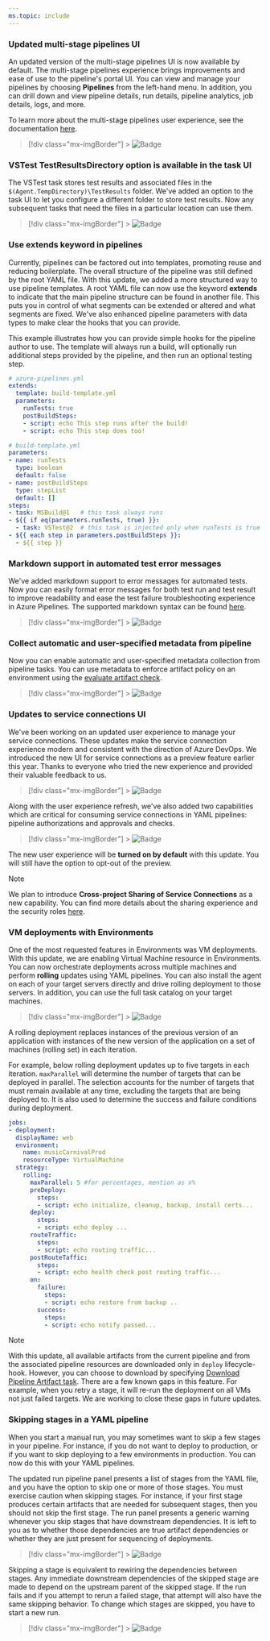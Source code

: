 ```yaml
---
ms.topic: include
---
```


### Updated multi-stage pipelines UI

An updated version of the multi-stage pipelines UI is now available by default. The multi-stage pipelines experience brings improvements and ease of use to the pipeline's portal UI. You can view and manage your pipelines by choosing **Pipelines** from the left-hand menu. In addition, you can drill down and view pipeline details, run details, pipeline analytics, job details, logs, and more.

To learn more about the multi-stage pipelines user experience, see the documentation [here](https://docs.microsoft.com/azure/devops/pipelines/get-started/multi-stage-pipelines-experience?view=azure-devops).

> [!div class="mx-imgBorder"] > ![Badge](../../media/162_01.png)

### VSTest TestResultsDirectory option is available in the task UI

The VSTest task stores test results and associated files in the `$(Agent.TempDirectory)\TestResults` folder. We've added an option to the task UI to let you configure a different folder to store test results. Now any subsequent tasks that need the files in a particular location can use them.

> [!div class="mx-imgBorder"] > ![Badge](../../media/162_02.png)

### Use extends keyword in pipelines

Currently, pipelines can be factored out into templates, promoting reuse and reducing boilerplate. The overall structure of the pipeline was still defined by the root YAML file. With this update, we added a more structured way to use pipeline templates. A root YAML file can now use the keyword **extends** to indicate that the main pipeline structure can be found in another file. This puts you in control of what segments can be extended or altered and what segments are fixed. We've also enhanced pipeline parameters with data types to make clear the hooks that you can provide.

This example illustrates how you can provide simple hooks for the pipeline author to use. The template will always run a build, will optionally run additional steps provided by the pipeline, and then run an optional testing step.

```yaml
# azure-pipelines.yml
extends:
  template: build-template.yml
  parameters:
    runTests: true
    postBuildSteps:
    - script: echo This step runs after the build!
    - script: echo This step does too!

# build-template.yml
parameters:
- name: runTests
  type: boolean
  default: false
- name: postBuildSteps
  type: stepList
  default: []
steps:
- task: MSBuild@1   # this task always runs
- ${{ if eq(parameters.runTests, true) }}:
  - task: VSTest@2  # this task is injected only when runTests is true
- ${{ each step in parameters.postBuildSteps }}:
  - ${{ step }}
```

### Markdown support in automated test error messages

We've added markdown support to error messages for automated tests. Now you can easily format error messages for both test run and test result to improve readability and ease the test failure troubleshooting experience in Azure Pipelines. The supported markdown syntax can be found [here](https://docs.microsoft.com/azure/devops/project/wiki/markdown-guidance?view=azure-devops).

> [!div class="mx-imgBorder"] > ![Badge](../../media/162_03.png)

### Collect automatic and user-specified metadata from pipeline

Now you can enable automatic and user-specified metadata collection from pipeline tasks. You can use metadata to enforce artifact policy on an environment using the [evaluate artifact check](https://docs.microsoft.com/azure/devops/pipelines/process/approvals?view=azure-devops&tabs=check-pass#evaluate-artifact).

> [!div class="mx-imgBorder"] > ![Badge](../../media/162_07.png)

### Updates to service connections UI

We've been working on an updated user experience to manage your service connections. These updates make the service connection experience modern and consistent with the direction of Azure DevOps. We introduced the new UI for service connections as a preview feature earlier this year. Thanks to everyone who tried the new experience and provided their valuable feedback to us.

> [!div class="mx-imgBorder"] > ![Badge](../../media/162_08.png)

Along with the user experience refresh, we've also added two capabilities which are critical for consuming service connections in YAML pipelines: pipeline authorizations and approvals and checks.

> [!div class="mx-imgBorder"] > ![Badge](../../media/162_09.png)

The new user experience will be **turned on by default** with this update. You will still have the option to opt-out of the preview.

> [!NOTE]
> We plan to introduce **Cross-project Sharing of Service Connections** as a new capability. You can find more details about the sharing experience and the security roles [here](https://aka.ms/ServiceConnectionSharing).

### VM deployments with Environments

One of the most requested features in Environments was VM deployments. With this update, we are enabling Virtual Machine resource in Environments. You can now orchestrate deployments across multiple machines and perform **rolling** updates using YAML pipelines. You can also install the agent on each of your target servers directly and drive rolling deployment to those servers. In addition, you can use the full task catalog on your target machines.

> [!div class="mx-imgBorder"] > ![Badge](../../media/162_10.png)

A rolling deployment replaces instances of the previous version of an application with instances of the new version of the application on a set of machines (rolling set) in each iteration.

For example, below rolling deployment updates up to five targets in each iteration. `maxParallel` will determine the number of targets that can be deployed in parallel. The selection accounts for the number of targets that must remain available at any time, excluding the targets that are being deployed to. It is also used to determine the success and failure conditions during deployment.

```yaml
jobs:
- deployment:
  displayName: web
  environment:
    name: musicCarnivalProd
    resourceType: VirtualMachine
  strategy:
    rolling:
      maxParallel: 5 #for percentages, mention as x%
      preDeploy:
        steps:
        - script: echo initialize, cleanup, backup, install certs...
      deploy:
        steps:
        - script: echo deploy ...
      routeTraffic:
        steps:
        - script: echo routing traffic...
      postRouteTaffic:
        steps:
        - script: echo health check post routing traffic...  
      on:
        failure:
          steps:
          - script: echo restore from backup ..
        success:
          steps:
          - script: echo notify passed...
```

> [!NOTE]
> With this update, all available artifacts from the current pipeline and from the associated pipeline resources are downloaded only in `deploy` lifecycle-hook. However, you can choose to download by specifying [Download Pipeline Artifact task](https://docs.microsoft.com/azure/devops/pipelines/yaml-schema?view=azure-devops&tabs=schema#download).
> There are a few known gaps in this feature. For example, when you retry a stage, it will re-run the deployment on all VMs not just failed targets. We are working to close these gaps in future updates.

### Skipping stages in a YAML pipeline

When you start a manual run, you may sometimes want to skip a few stages in your pipeline. For instance, if you do not want to deploy to production, or if you want to skip deploying to a few environments in production. You can now do this with your YAML pipelines.

The updated run pipeline panel presents a list of stages from the YAML file, and you have the option to skip one or more of those stages. You must exercise caution when skipping stages. For instance, if your first stage produces certain artifacts that are needed for subsequent stages, then you should not skip the first stage. The run panel presents a generic warning whenever you skip stages that have downstream dependencies. It is left to you as to whether those dependencies are true artifact dependencies or whether they are just present for sequencing of deployments.

> [!div class="mx-imgBorder"] > ![Badge](../../media/162_14.png)

Skipping a stage is equivalent to rewiring the dependencies between stages. Any immediate downstream dependencies of the skipped stage are made to depend on the upstream parent of the skipped stage. If the run fails and if you attempt to rerun a failed stage, that attempt will also have the same skipping behavior. To change which stages are skipped, you have to start a new run.

> [!div class="mx-imgBorder"] > ![Badge](../../media/162_15.png)
